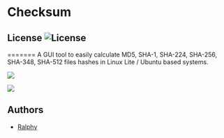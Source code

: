 
# Checksum
## License ![License](https://img.shields.io/badge/license-GPLv2-green.svg)
=======
A GUI tool to easily calculate MD5, SHA-1, SHA-224, SHA-256, SHA-348, SHA-512 files hashes in Linux Lite / Ubuntu based systems.

![](http://i.imgur.com/3bC9YeY.png)

![](http://i.imgur.com/0IMdWMv.png)

## Authors
- [Ralphy](https://github.com/ralphys)
